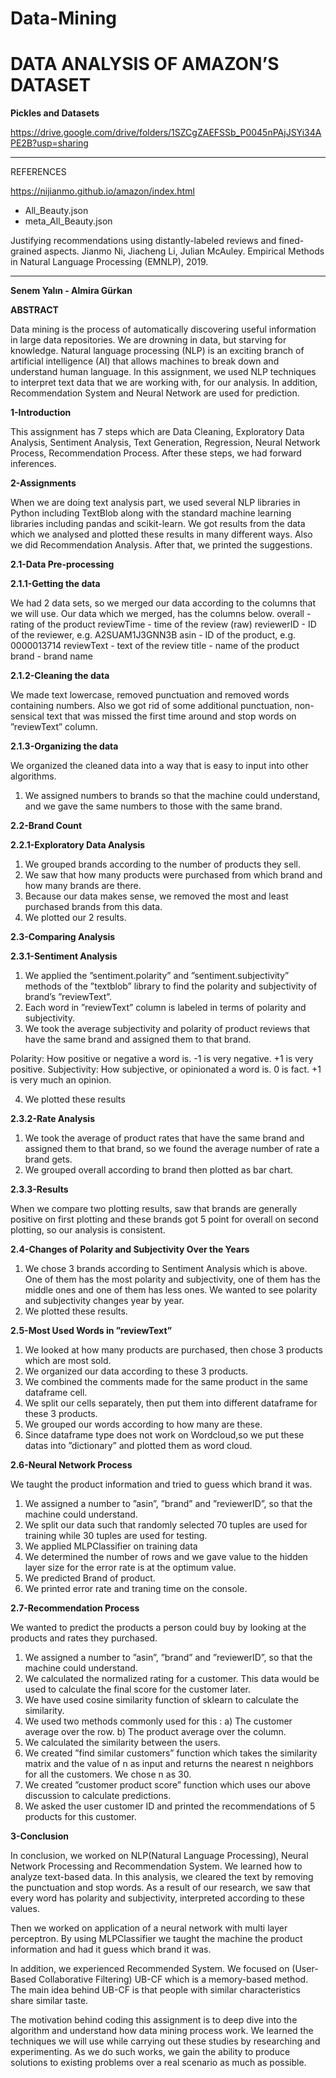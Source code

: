 # Data-Mining
# DATA ANALYSIS OF AMAZON’S DATASET

**Pickles and Datasets**

https://drive.google.com/drive/folders/1SZCgZAEFSSb_P0045nPAjJSYi34APE2B?usp=sharing
************************
REFERENCES

https://nijianmo.github.io/amazon/index.html

* All_Beauty.json
* meta_All_Beauty.json

Justifying recommendations using distantly-labeled reviews and fined-grained aspects. Jianmo Ni, Jiacheng Li, Julian McAuley. Empirical Methods in Natural Language Processing (EMNLP), 2019.
************************

**Senem Yalın - Almira Gürkan**

**ABSTRACT**

Data mining is the process of automatically discovering useful information in large
data repositories. We are drowning in data, but starving for knowledge. Natural language
processing (NLP) is an exciting branch of artificial intelligence (AI) that allows machines to
break down and understand human language. In this assignment, we used NLP techniques to
interpret text data that we are working with, for our analysis. In addition, Recommendation
System and Neural Network are used for prediction.

**1-Introduction**

This assignment has 7 steps which are Data Cleaning, Exploratory Data Analysis, Sentiment
Analysis, Text Generation, Regression, Neural Network Process, Recommendation Process. After
these steps, we had forward inferences.

**2-Assignments**

When we are doing text analysis part, we used several NLP libraries in Python including
TextBlob along with the standard machine learning libraries including pandas and scikit-learn.
We got results from the data which we analysed and plotted these results in many different ways.
Also we did Recommendation Analysis. After that, we printed the suggestions.

**2.1-Data Pre-processing**

**2.1.1-Getting the data**

We had 2 data sets, so we merged our data according to the columns that we will use. Our data
which we merged, has the columns below.
overall - rating of the product
reviewTime - time of the review (raw)
reviewerID - ID of the reviewer, e.g. A2SUAM1J3GNN3B
asin - ID of the product, e.g. 0000013714
reviewText - text of the review
title - name of the product
brand - brand name

**2.1.2-Cleaning the data**

We made text lowercase, removed punctuation and removed words containing numbers. Also
we got rid of some additional punctuation, non-sensical text that was missed the first time
around and stop words on ”reviewText” column.

**2.1.3-Organizing the data**

We organized the cleaned data into a way that is easy to input into other algorithms.

1. We assigned numbers to brands so that the machine could understand, and we gave the same
numbers to those with the same brand.

**2.2-Brand Count**

**2.2.1-Exploratory Data Analysis**

1. We grouped brands according to the number of products they sell.
2. We saw that how many products were purchased from which brand and how many brands
are there.
3. Because our data makes sense, we removed the most and least purchased brands from this
data.
4. We plotted our 2 results.

**2.3-Comparing Analysis**

**2.3.1-Sentiment Analysis**

1. We applied the ”sentiment.polarity” and ”sentiment.subjectivity” methods of the ”textblob”
library to find the polarity and subjectivity of brand’s ”reviewText”.
2. Each word in ”reviewText” column is labeled in terms of polarity and subjectivity.
3. We took the average subjectivity and polarity of product reviews that have the same brand
and assigned them to that brand.

Polarity: How positive or negative a word is. -1 is very negative. +1 is very positive.
Subjectivity: How subjective, or opinionated a word is. 0 is fact. +1 is very much an opinion.

4. We plotted these results

**2.3.2-Rate Analysis**

1. We took the average of product rates that have the same brand and assigned them to that
brand, so we found the average number of rate a brand gets.
2. We grouped overall according to brand then plotted as bar chart.

**2.3.3-Results**

When we compare two plotting results, saw that brands are generally positive on first plotting
and these brands got 5 point for overall on second plotting, so our analysis is consistent.

**2.4-Changes of Polarity and Subjectivity Over the Years**

1. We chose 3 brands according to Sentiment Analysis which is above. One of them has the most
polarity and subjectivity, one of them has the middle ones and one of them has less ones. We
wanted to see polarity and subjectivity changes year by year.
2. We plotted these results.

**2.5-Most Used Words in ”reviewText”**

1. We looked at how many products are purchased, then chose 3 products which are most sold.
2. We organized our data according to these 3 products.
3. We combined the comments made for the same product in the same dataframe cell.
4. We split our cells separately, then put them into different dataframe for these 3 products.
5. We grouped our words according to how many are these.
6. Since dataframe type does not work on Wordcloud,so we put these datas into ”dictionary” and
plotted them as word cloud.

**2.6-Neural Network Process**

We taught the product information and tried to guess which brand it was.

1. We assigned a number to ”asin”, ”brand” and ”reviewerID”, so that the machine could
understand.
2. We split our data such that randomly selected 70 tuples are used for training while 30 tuples
are used for testing.
3. We applied MLPClassifier on training data
4. We determined the number of rows and we gave value to the hidden layer size for the error
rate is at the optimum value.
5. We predicted Brand of product.
6. We printed error rate and traning time on the console.

**2.7-Recommendation Process**

We wanted to predict the products a person could buy by looking at the products and rates
they purchased.

1. We assigned a number to ”asin”, ”brand” and ”reviewerID”, so that the machine could
understand.
2. We calculated the normalized rating for a customer. This data would be used to calculate the
final score for the customer later.
3. We have used cosine similarity function of sklearn to calculate the similarity.
4. We used two methods commonly used for this :
a) The customer average over the row.
b) The product average over the column.
5. We calculated the similarity between the users.
6. We created ”find similar customers” function which takes the similarity matrix and the value
of n as input and returns the nearest n neighbors for all the customers. We chose n as 30.
7. We created ”customer product score” function which uses our above discussion to calculate
predictions.
8. We asked the user customer ID and printed the recommendations of 5 products for this
customer.

**3-Conclusion**

In conclusion, we worked on NLP(Natural Language Processing), Neural Network Processing and Recommendation System. We learned how to analyze text-based data. In this analysis,
we cleared the text by removing the punctuation and stop words. As a result of our research, we
saw that every word has polarity and subjectivity, interpreted according to these values.

Then we worked on application of a neural network with multi layer perceptron. By using
MLPClassifier we taught the machine the product information and had it guess which brand it
was.

In addition, we experienced Recommended System. We focused on (User-Based Collaborative Filtering) UB-CF which is a memory-based method. The main idea behind UB-CF is that
people with similar characteristics share similar taste.

The motivation behind coding this assignment is to deep dive into the algorithm and
understand how data mining process work. We learned the techniques we will use while
carrying out these studies by researching and experimenting. As we do such works, we gain the
ability to produce solutions to existing problems over a real scenario as much as possible.
